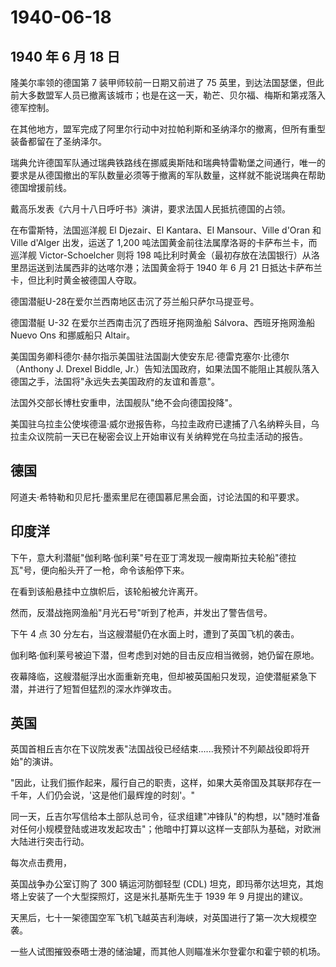 # 1940-06-18

## 1940 年 6 月 18 日

隆美尔率领的德国第 7 装甲师较前一日期又前进了 75
英里，到达法国瑟堡，但此前大多数盟军人员已撤离该城市；也是在这一天，勒芒、贝尔福、梅斯和第戎落入德军控制。

在其他地方，盟军完成了阿里尔行动中对拉帕利斯和圣纳泽尔的撤离，但所有重型装备都留在了圣纳泽尔。

瑞典允许德国军队通过瑞典铁路线在挪威奥斯陆和瑞典特雷勒堡之间通行，唯一的要求是从德国撤出的军队数量必须等于撤离的军队数量，这样就不能说瑞典在帮助德国增援前线。

戴高乐发表《六月十八日呼吁书》演讲，要求法国人民抵抗德国的占领。

在布雷斯特，法国巡洋舰 El Djezair、El Kantara、El Mansour、Ville d\'Oran
和 Ville d\'Alger 出发，运送了 1,200
吨法国黄金前往法属摩洛哥的卡萨布兰卡，而巡洋舰 Victor-Schoelcher 则将
198
吨比利时黄金（最初存放在法国银行）从洛里昂运送到法属西非的达喀尔港；法国黄金将于
1940 年 6 月 21 日抵达卡萨布兰卡，但比利时黄金被德国人夺取。

德国潜艇U-28在爱尔兰西南地区击沉了芬兰船只萨尔马提亚号。

德国潜艇 U-32 在爱尔兰西南击沉了西班牙拖网渔船 Sálvora、西班牙拖网渔船
Nuevo Ons 和挪威船只 Altair。

美国国务卿科德尔·赫尔指示美国驻法国副大使安东尼·德雷克塞尔·比德尔（Anthony
J. Drexel Biddle,
Jr.）告知法国政府，如果法国不能阻止其舰队落入德国之手，法国将"永远失去美国政府的友谊和善意"。

法国外交部长博杜安重申，法国舰队"绝不会向德国投降"。

美国驻乌拉圭公使埃德温·威尔逊报告称，乌拉圭政府已逮捕了八名纳粹头目，乌拉圭众议院前一天已在秘密会议上开始审议有关纳粹党在乌拉圭活动的报告。

## 德国

阿道夫·希特勒和贝尼托·墨索里尼在德国慕尼黑会面，讨论法国的和平要求。

## 印度洋

下午，意大利潜艇"伽利略·伽利莱"号在亚丁湾发现一艘南斯拉夫轮船"德拉瓦"号，便向船头开了一枪，命令该船停下来。

在看到该船悬挂中立旗帜后，该轮船被允许离开。

然而，反潜战拖网渔船"月光石号"听到了枪声，并发出了警告信号。

下午 4 点 30 分左右，当这艘潜艇仍在水面上时，遭到了英国飞机的袭击。

伽利略·伽利莱号被迫下潜，但考虑到对她的目击反应相当微弱，她仍留在原地。

夜幕降临，这艘潜艇浮出水面重新充电，但却被英国船只发现，迫使潜艇紧急下潜，并进行了短暂但猛烈的深水炸弹攻击。

## 英国

英国首相丘吉尔在下议院发表"法国战役已经结束......我预计不列颠战役即将开始"的演讲。

"因此，让我们振作起来，履行自己的职责，这样，如果大英帝国及其联邦存在一千年，人们仍会说，'这是他们最辉煌的时刻'。"

同一天，丘吉尔写信给本土部队总司令，征求组建"冲锋队"的构想，以"随时准备对任何小规模登陆或进攻发起攻击"；他暗中打算以这样一支部队为基础，对欧洲大陆进行突击行动。

每次点击费用，

英国战争办公室订购了 300 辆运河防御轻型 (CDL)
坦克，即玛蒂尔达坦克，其炮塔上安装了一个大型探照灯，这是米扎基斯先生于
1939 年 9 月提出的建议。

天黑后，七十一架德国空军飞机飞越英吉利海峡，对英国进行了第一次大规模空袭。

一些人试图摧毁泰晤士港的储油罐，而其他人则瞄准米尔登霍尔和霍宁顿的机场。

